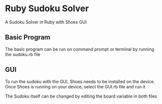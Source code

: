 # Ruby Sudoku Solver
A Sudoku Solver in Ruby with Shoes GUI

## Basic Program
The basic program can be run on command prompt or terminal by running the sudoku.rb file

## GUI
To run the sudoku with the GUI, Shoes needs to be installed on the device. Once Shoes is running on your device, select the GUI.rb file and run it

The Sudoku itself can be changed by editing the board variable in both files
